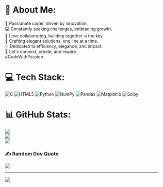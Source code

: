 # 💫 About Me:
👋 Passionate coder, driven by innovation. <br>💻 Constantly seeking challenges, embracing growth. <br>🌱 Love collaborating, building together is the key. <br>🤝 Crafting elegant solutions, one line at a time. <br>✨ Dedicated to efficiency, elegance, and impact. <br>🚀 Let's connect, create, and inspire. <br>#CodeWithPassion


# 💻 Tech Stack:
![C](https://img.shields.io/badge/c-%2300599C.svg?style=plastic&logo=c&logoColor=white) ![HTML5](https://img.shields.io/badge/html5-%23E34F26.svg?style=plastic&logo=html5&logoColor=white) ![Python](https://img.shields.io/badge/python-3670A0?style=plastic&logo=python&logoColor=ffdd54) ![NumPy](https://img.shields.io/badge/numpy-%23013243.svg?style=plastic&logo=numpy&logoColor=white) ![Pandas](https://img.shields.io/badge/pandas-%23150458.svg?style=plastic&logo=pandas&logoColor=white) ![Matplotlib](https://img.shields.io/badge/Matplotlib-%23ffffff.svg?style=plastic&logo=Matplotlib&logoColor=black) ![Scipy](https://img.shields.io/badge/SciPy-%230C55A5.svg?style=plastic&logo=scipy&logoColor=%white)
# 📊 GitHub Stats:
![](https://github-readme-stats.vercel.app/api?username=ShubhamRoyyy&theme=dark&hide_border=false&include_all_commits=true&count_private=false)<br/>
![](https://github-readme-streak-stats.herokuapp.com/?user=ShubhamRoyyy&theme=dark&hide_border=false)<br/>
![](https://github-readme-stats.vercel.app/api/top-langs/?username=ShubhamRoyyy&theme=dark&hide_border=false&include_all_commits=true&count_private=false&layout=compact)

### ✍️ Random Dev Quote
![](https://quotes-github-readme.vercel.app/api?type=vetical&theme=gruvbox)

---
[![](https://visitcount.itsvg.in/api?id=ShubhamRoyyy&icon=2&color=1)](https://visitcount.itsvg.in)

<!-- Proudly created with GPRM ( https://gprm.itsvg.in ) -->
